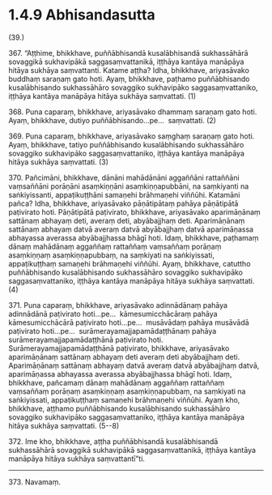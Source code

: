 # 1.4.9 Abhisandasutta

(39.)

367\. “Aṭṭhime, bhikkhave, puññābhisandā kusalābhisandā sukhassāhārā sovaggikā sukhavipākā saggasaṃvattanikā, iṭṭhāya kantāya manāpāya hitāya sukhāya saṃvattanti. Katame aṭṭha? Idha, bhikkhave, ariyasāvako buddhaṃ saraṇaṃ gato hoti. Ayaṃ, bhikkhave, paṭhamo puññābhisando kusalābhisando sukhassāhāro sovaggiko sukhavipāko saggasaṃvattaniko, iṭṭhāya kantāya manāpāya hitāya sukhāya saṃvattati. (1)

368\. Puna caparaṃ, bhikkhave, ariyasāvako dhammaṃ saraṇaṃ gato hoti. Ayaṃ, bhikkhave, dutiyo puññābhisando…pe…  saṃvattati. (2)

369\. Puna caparaṃ, bhikkhave, ariyasāvako saṃghaṃ saraṇaṃ gato hoti. Ayaṃ, bhikkhave, tatiyo puññābhisando kusalābhisando sukhassāhāro sovaggiko sukhavipāko saggasaṃvattaniko, iṭṭhāya kantāya manāpāya hitāya sukhāya saṃvattati. (3)

370\. Pañcimāni, bhikkhave, dānāni mahādānāni aggaññāni rattaññāni vaṃsaññāni porāṇāni asaṃkiṇṇāni asaṃkiṇṇapubbāni, na saṃkiyanti na saṅkiyissanti, appaṭikuṭṭhāni samaṇehi brāhmaṇehi viññūhi. Katamāni pañca? Idha, bhikkhave, ariyasāvako pāṇātipātaṃ pahāya pāṇātipātā paṭivirato hoti. Pāṇātipātā paṭivirato, bhikkhave, ariyasāvako aparimāṇānaṃ sattānaṃ abhayaṃ deti, averaṃ deti, abyābajjhaṃ deti. Aparimāṇānaṃ sattānaṃ abhayaṃ datvā averaṃ datvā abyābajjhaṃ datvā aparimāṇassa abhayassa averassa abyābajjhassa bhāgī hoti. Idaṃ, bhikkhave, paṭhamaṃ dānaṃ mahādānaṃ aggaññaṃ rattaññaṃ vaṃsaññaṃ porāṇaṃ asaṃkiṇṇaṃ asaṃkiṇṇapubbaṃ, na saṃkiyati na saṅkiyissati, appaṭikuṭṭhaṃ samaṇehi brāhmaṇehi viññūhi. Ayaṃ, bhikkhave, catuttho puññābhisando kusalābhisando sukhassāhāro sovaggiko sukhavipāko saggasaṃvattaniko, iṭṭhāya kantāya manāpāya hitāya sukhāya saṃvattati. (4)

371\. Puna caparaṃ, bhikkhave, ariyasāvako adinnādānaṃ pahāya adinnādānā paṭivirato hoti…pe…  kāmesumicchācāraṃ pahāya kāmesumicchācārā paṭivirato hoti…pe…  musāvādaṃ pahāya musāvādā paṭivirato hoti…pe…  surāmerayamajjapamādaṭṭhānaṃ pahāya surāmerayamajjapamādaṭṭhānā paṭivirato hoti. Surāmerayamajjapamādaṭṭhānā paṭivirato, bhikkhave, ariyasāvako aparimāṇānaṃ sattānaṃ abhayaṃ deti averaṃ deti abyābajjhaṃ deti. Aparimāṇānaṃ sattānaṃ abhayaṃ datvā averaṃ datvā abyābajjhaṃ datvā, aparimāṇassa abhayassa averassa abyābajjhassa bhāgī hoti. Idaṃ, bhikkhave, pañcamaṃ dānaṃ mahādānaṃ aggaññaṃ rattaññaṃ vaṃsaññaṃ porāṇaṃ asaṃkiṇṇaṃ asaṃkiṇṇapubbaṃ, na saṃkiyati na saṅkiyissati, appaṭikuṭṭhaṃ samaṇehi brāhmaṇehi viññūhi. Ayaṃ kho, bhikkhave, aṭṭhamo puññābhisando kusalābhisando sukhassāhāro sovaggiko sukhavipāko saggasaṃvattaniko, iṭṭhāya kantāya manāpāya hitāya sukhāya saṃvattati. (5--8)

372\. Ime kho, bhikkhave, aṭṭha puññābhisandā kusalābhisandā sukhassāhārā sovaggikā sukhavipākā saggasaṃvattanikā, iṭṭhāya kantāya manāpāya hitāya sukhāya saṃvattantī”ti.

---

373\. Navamaṃ.
